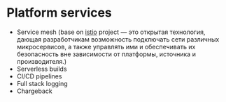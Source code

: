 # Platform services

* Service mesh (base on [istio](https://istio.io/) project — это открытая технология, дающая разработчикам возможность подключать сети различных микросервисов, а также управлять ими и обеспечивать их безопасность вне зависимости от платформы, источника и производителя.)
* Serverless builds
* CI/CD pipelines
* Full stack logging
* Chargeback
